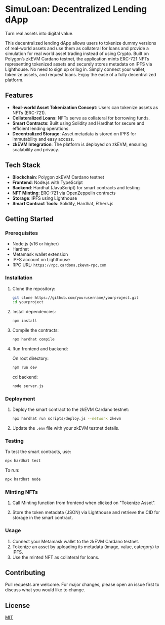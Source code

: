 # SimuLoan: Decentralized Lending dApp
Turn real assets into digital value.

This decentralized lending dApp allows users to tokenize dummy versions of real-world assets and use them as collateral for loans and provide a simulation for real world asset trading instead of using Crypto. Built on Polygon’s zkEVM Cardano testnet, the application mints ERC-721 NFTs representing tokenized assets and securely stores metadata on IPFS via Lighthouse. No need to sign up or log in. Simply connect your wallet, tokenize assets, and request loans. Enjoy the ease of a fully decentralized platform.

## Features

- **Real-world Asset Tokenization Concept**: Users can tokenize assets as NFTs (ERC-721).
- **Collateralized Loans**: NFTs serve as collateral for borrowing funds.
- **Smart Contracts**: Built using Solidity and Hardhat for secure and efficient lending operations.
- **Decentralized Storage**: Asset metadata is stored on IPFS for immutability and easy access.
- **zkEVM Integration**: The platform is deployed on zkEVM, ensuring scalability and privacy.

## Tech Stack

- **Blockchain**: Polygon zkEVM Cardano testnet
- **Frontend**: Node.js with TypeScript
- **Backend**: Hardhat (JavaScript) for smart contracts and testing
- **NFT Minting**: ERC-721 via OpenZeppelin contracts
- **Storage**: IPFS using Lighthouse
- **Smart Contract Tools**: Solidity, Hardhat, Ethers.js

## Getting Started

### Prerequisites

- Node.js (v16 or higher)
- Hardhat
- Metamask wallet extension
- IPFS account on Lighthouse
- RPC URL: `https://rpc.cardona.zkevm-rpc.com`

### Installation

1. Clone the repository:

   ```bash
   git clone https://github.com/yourusername/yourproject.git
   cd yourproject
   ```

2. Install dependencies:

   ```bash
   npm install
   ```

3. Compile the contracts:

   ```bash
   npx hardhat compile
   ```

4. Run frontend and backend:
   
   On root directory:
   ```bash
   npm run dev
   ```

   cd backend:
   ```bash
   node server.js
   ```

### Deployment

1. Deploy the smart contract to the zkEVM Cardano testnet:

   ```bash
   npx hardhat run scripts/deploy.js --network zkevm
   ```

2. Update the `.env` file with your zkEVM testnet details.

### Testing

To test the smart contracts, use:

```bash
npx hardhat test
```

To run:

```bash
npx hardhat node
```

### Minting NFTs

1. Call Minting function from frontend when clicked on "Tokenize Asset".

2. Store the token metadata (JSON) via Lighthouse and retrieve the CID for storage in the smart contract.

### Usage

1. Connect your Metamask wallet to the zkEVM Cardano testnet.
2. Tokenize an asset by uploading its metadata (image, value, category) to IPFS.
3. Use the minted NFT as collateral for loans.

## Contributing

Pull requests are welcome. For major changes, please open an issue first to discuss what you would like to change.

## License

[MIT](https://opensource.org/licenses/MIT)
